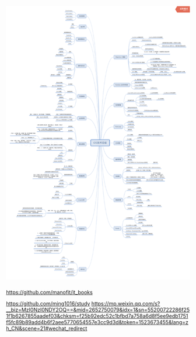 # ![iOS技术知识-w4359](media/15954945398096/iOS%E6%8A%80%E6%9C%AF%E7%9F%A5%E8%AF%86.png)




https://github.com/manofit/it_books

https://github.com/ming1016/study
https://mp.weixin.qq.com/s?__biz=MzI0NzI0NDY2OQ==&mid=2652750079&idx=1&sn=55200722286f251f1b6267855aadef03&chksm=f25b92edc52c1bfbd7a758a6d8f5ee9edb1751f5fc89b89add4b6f2aee5770654557e3cc9d3d&token=1523673455&lang=zh_CN&scene=21#wechat_redirect
